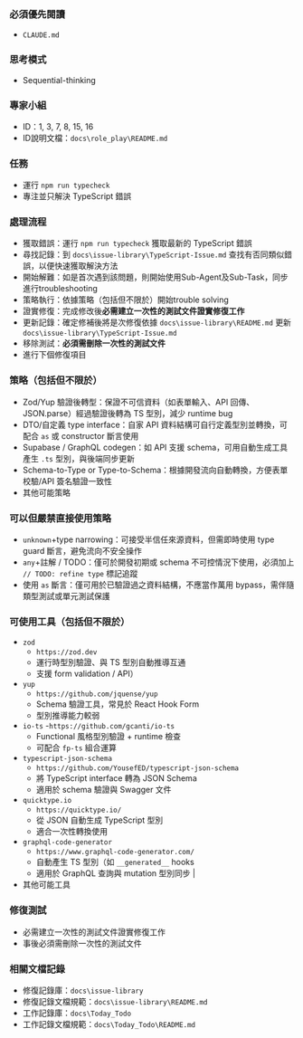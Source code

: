 ### 必須優先閱讀
- `CLAUDE.md`

### 思考模式
- Sequential-thinking

### 專家小組
- ID：1, 3, 7, 8, 15, 16
- ID說明文檔：`docs\role_play\README.md`

### 任務
- 運行 `npm run typecheck`
- 專注並只解決 TypeScript 錯誤

### 處理流程
- 獲取錯誤：運行 `npm run typecheck` 獲取最新的 TypeScript 錯誤
- 尋找記錄：到 `docs\issue-library\TypeScript-Issue.md` 查找有否同類似錯誤，以便快速獲取解決方法
- 開始解難：如是首次遇到該問題，則開始使用Sub-Agent及Sub-Task，同步進行troubleshooting
- 策略執行：依據策略（包括但不限於）開始trouble solving
- 證實修復：完成修改後**必需建立一次性的測試文件證實修復工作**
- 更新記錄：確定修補後將是次修復依據 `docs\issue-library\README.md` 更新`docs\issue-library\TypeScript-Issue.md`
- 移除測試：**必須需刪除一次性的測試文件**
- 進行下個修復項目

### 策略（包括但不限於）
- Zod/Yup 驗證後轉型：保證不可信資料（如表單輸入、API 回傳、JSON.parse）經過驗證後轉為 TS 型別，減少 runtime bug
- DTO/自定義 type interface：自家 API 資料結構可自行定義型別並轉換，可配合 `as` 或 constructor 斷言使用
- Supabase / GraphQL codegen：如 API 支援 schema，可用自動生成工具產生 `.ts` 型別，與後端同步更新
- Schema-to-Type or Type-to-Schema：根據開發流向自動轉換，方便表單校驗/API 簽名驗證一致性
- 其他可能策略

### 可以但嚴禁直接使用策略
- `unknown`+type narrowing：可接受半信任來源資料，但需即時使用 type guard 斷言，避免流向不安全操作
- `any`+註解 / TODO：僅可於開發初期或 schema 不可控情況下使用，必須加上 `// TODO: refine type` 標記追蹤
- 使用 `as` 斷言：僅可用於已驗證過之資料結構，不應當作萬用 bypass，需伴隨類型測試或單元測試保護

### 可使用工具（包括但不限於）
- `zod`
    - `https://zod.dev`
    - 運行時型別驗證、與 TS 型別自動推導互通
    - 支援 form validation / API）
- `yup`
    - `https://github.com/jquense/yup`
    - Schema 驗證工具，常見於 React Hook Form
    - 型別推導能力較弱
- `io-ts`
    -`https://github.com/gcanti/io-ts`
    - Functional 風格型別驗證 + runtime 檢查
    - 可配合 `fp-ts` 組合運算
- `typescript-json-schema`
    - `https://github.com/YousefED/typescript-json-schema`
    - 將 TypeScript interface 轉為 JSON Schema
    - 適用於 schema 驗證與 Swagger 文件
- `quicktype.io`
    - `https://quicktype.io/`
    - 從 JSON 自動生成 TypeScript 型別
    - 適合一次性轉換使用
- `graphql-code-generator`
    - `https://www.graphql-code-generator.com/`
    - 自動產生 TS 型別（如 `__generated__` hooks
    - 適用於 GraphQL 查詢與 mutation 型別同步 |
- 其他可能工具

### 修復測試
- 必需建立一次性的測試文件證實修復工作
- 事後必須需刪除一次性的測試文件

### 相關文檔記錄
- 修復記錄庫：`docs\issue-library`
- 修復記錄文檔規範：`docs\issue-library\README.md`
- 工作記錄庫：`docs\Today_Todo`
- 工作記錄文檔規範：`docs\Today_Todo\README.md`